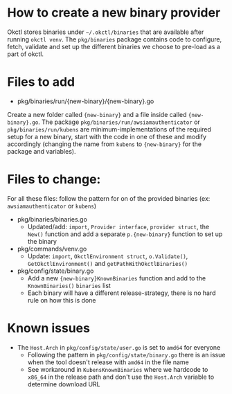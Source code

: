 How to create a new binary provider
=====
Okctl stores binaries under `~/.okctl/binaries` that are available after running `okctl venv`.
The `pkg/binaries` package contains code to configure, fetch, validate and set up the different binaries we choose to pre-load as a part of okctl.

# Files to add
* pkg/binaries/run/{new-binary}/{new-binary}.go

Create a new folder called `{new-binary}` and a file inside called `{new-binary}.go`. 
The package `pkg/binaries/run/awsiamauthenticator` or `pkg/binaries/run/kubens` are minimum-implementations of the required setup for a new binary, start with the code in one of these and modify accordingly (changing the name from `kubens` to `{new-binary}` for the package and variables). 

# Files to change:
For all these files: follow the pattern for on of the provided binaries (ex: `awsiamauthenticator` or `kubens`)
* pkg/binaries/binaries.go
    * Updated/add: `import`, `Provider interface`, `provider struct`, the `New()` function and add a separate `p.{new-binary}` function to set up the binary
* pkg/commands/venv.go
    * Update: `import`, `OkctlEnvironment struct`, `o.Validate()`, `GetOkctlEnvironment()` and `getPathWithOkctlBinaries()`
* pkg/config/state/binary.go
    * Add a new `{new-binary}KnownBinaries` function and add to the `KnownBinaries()` `binaries` list 
  * Each binary will have a different release-strategy, there is no hard rule on how this is done

Known issues
=====
* The `Host.Arch` in `pkg/config/state/user.go` is set to `amd64` for everyone
  * Following the pattern in `pkg/config/state/binary.go` there is an issue when the tool doesn't release with `amd64` in the file name
  * See workaround in `KubensKnownBinaries` where we hardcode to `x86_64` in the release path and don't use the `Host.Arch` variable to determine download URL